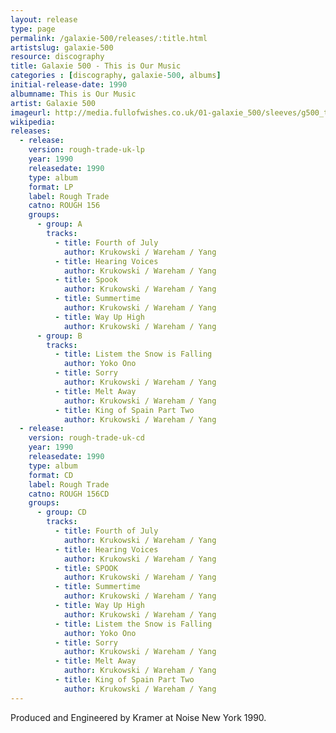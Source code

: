 ```yaml
---
layout: release
type: page
permalink: /galaxie-500/releases/:title.html
artistslug: galaxie-500
resource: discography
title: Galaxie 500 - This is Our Music 
categories : [discography, galaxie-500, albums]
initial-release-date: 1990
albumname: This is Our Music
artist: Galaxie 500
imageurl: http://media.fullofwishes.co.uk/01-galaxie_500/sleeves/g500_thisisourmusic.jpg
wikipedia: 
releases:
  - release:
    version: rough-trade-uk-lp
    year: 1990
    releasedate: 1990
    type: album
    format: LP
    label: Rough Trade
    catno: ROUGH 156
    groups:
      - group: A
        tracks:
          - title: Fourth of July
            author: Krukowski / Wareham / Yang
          - title: Hearing Voices
            author: Krukowski / Wareham / Yang
          - title: Spook
            author: Krukowski / Wareham / Yang
          - title: Summertime
            author: Krukowski / Wareham / Yang
          - title: Way Up High
            author: Krukowski / Wareham / Yang
      - group: B
        tracks:
          - title: Listem the Snow is Falling
            author: Yoko Ono
          - title: Sorry
            author: Krukowski / Wareham / Yang
          - title: Melt Away
            author: Krukowski / Wareham / Yang
          - title: King of Spain Part Two
            author: Krukowski / Wareham / Yang
  - release:
    version: rough-trade-uk-cd
    year: 1990
    releasedate: 1990
    type: album
    format: CD
    label: Rough Trade
    catno: ROUGH 156CD
    groups:
      - group: CD
        tracks:
          - title: Fourth of July
            author: Krukowski / Wareham / Yang
          - title: Hearing Voices
            author: Krukowski / Wareham / Yang
          - title: SPOOK
            author: Krukowski / Wareham / Yang
          - title: Summertime
            author: Krukowski / Wareham / Yang
          - title: Way Up High
            author: Krukowski / Wareham / Yang
          - title: Listem the Snow is Falling
            author: Yoko Ono
          - title: Sorry
            author: Krukowski / Wareham / Yang
          - title: Melt Away
            author: Krukowski / Wareham / Yang
          - title: King of Spain Part Two
            author: Krukowski / Wareham / Yang
---
```

Produced and Engineered by Kramer at Noise New York 1990.